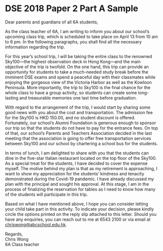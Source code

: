 # DSE 2018 Paper 2 Part A Sample

Dear parents and guardians of all 6A students,

As the class teacher of 6A, I am writing to inform you about our school’s upcoming class trip, which is scheduled to take place on April 13 from 10 am to 6 pm. In the following paragraphs, you shall find all the necessary information regarding the trip.

For this year’s school trip, I will be taking the entire class to the renowned Sky100—the highest observation deck in Hong Kong—and the main objective of the trip is twofold. On the one hand, this trip can provide an opportunity for students to take a much-needed study break before the imminent DSE exams and spend a peaceful day with their classmates while enjoying the gorgeous view of the Victoria Harbor as well as the Kowloon Peninsula. More importantly, the trip to Sky100 is the final chance for the whole class to have a group activity, so students can create some long-lasting and treasurable memories one last time before graduation.

With regard to the arrangement of the trip, I would start by sharing some good news with you about the cost and transportation. The admission fee for the Sky100 is HKD 150.00, and no student discount is offered. Fortunately, our school’s Alumni Foundation is generous enough to sponsor our trip so that the students do not have to pay for the entrance fees. On top of that, our school’s Parents and Teachers Association decided in the last meeting that the association is going to offer free transportation services between Sky100 and our school by chartering a school bus for the students.

In terms of lunch, I am delighted to share with you that the students can dine in the five-star Italian restaurant located on the top floor of the Sky100. As a special treat for the students, I have decided to cover the expense myself. The motive behind my plan is that as my retirement is approaching, I want to show my appreciation for the students’ kindness and tenacity demonstrated during the Covid-19 pandemic. I have already discussed my plan with the principal and sought his approval. At this stage, I am in the process of finalizing the reservation for tables as I need to know how many of the students will participate in this trip.

Based on what I have mentioned above, I hope you can consider letting your child take part in this activity. To indicate your decision, please kindly circle the options printed on the reply slip attached to this letter. Should you have any enquiries, you can reach out to me at 6543 2100 or via email at chriswong@abcschool.edu.hk.

Regards,<br/>
Chris Wong <br/>
6A Class teacher<br/>

